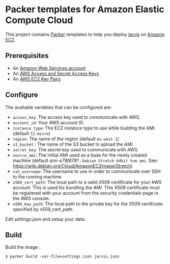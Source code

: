# Packer templates for Amazon Elastic Compute Cloud

This project contains [Packer][] templates to help you deploy [jarvis][] on [Amazon EC2][].

## Prerequisites

* An [Amazon Web Services account](http://aws.amazon.com/)
* An [AWS Access and Secret Access Keys](http://docs.aws.amazon.com/AWSSimpleQueueService/latest/SQSGettingStartedGuide/AWSCredentials.html)
* An [AWS EC2 Key Pairs](http://docs.aws.amazon.com/AWSEC2/latest/UserGuide/ec2-key-pairs.html)


## Configure

The available variables that can be configured are:

* `access_key`: The access key used to communicate with AWS.
* `account_id`: Your AWS account ID.
* `instance_type`: The EC2 instance type to use while building the AMI (default `t2.micro`)
* `region`: The name of the region (default `eu-west-1`)
* `s3_bucket` : The name of the S3 bucket to upload the AMI
* `secret_key`: The secret key used to communicate with AWS.
* `source_ami`: The initial AMI used as a base for the newly created machine (default *ami-e79f8781* : `Debian Stretch 64bit hvm ami`. See: https://wiki.debian.org/Cloud/AmazonEC2Image/Stretch)
* `ssh_username`: The username to use in order to communicate over SSH to the running machine.
* `x509_cert_path`: The local path to a valid X509 certificate for your AWS account. This is used for bundling the AMI. This X509 certificate must be registered with your account from the security credentials page in the AWS console.
* `x509_key_path`: The local path to the private key for the X509 certificate specified by x509_cert_path.

Edit *settings.json* and setup your data.

## Build

Build the image :

	$ packer build -var-file=settings.json jarvis.json



[Packer]: https://www.packer.io/
[Amazon EC2]: https://aws.amazon.com/ec2/

[jarvis]: http://github.com/zeiot/jarvis
